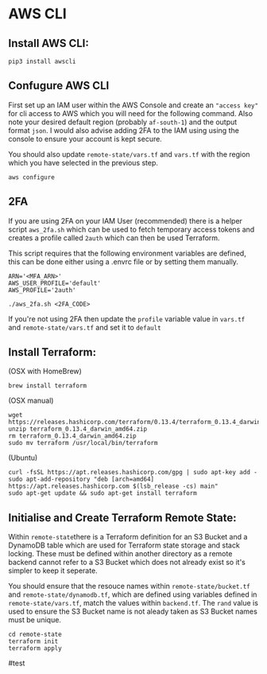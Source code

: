 # AWS CLI

## Install AWS CLI:

```
pip3 install awscli
```

## Confugure AWS CLI

First set up an IAM user within the AWS Console and create an `"access key"` for cli access to AWS which you will need for the following command.
Also note your desired default region (probably `af-south-1`) and the output format `json`. I would also advise adding 2FA to the IAM using using the console
to ensure your account is kept secure.

You should also update `remote-state/vars.tf` and `vars.tf` with the region which you have selected in the previous step.

```
aws configure
```

## 2FA

If you are using 2FA on your IAM User (recommended) there is a helper script `aws_2fa.sh` which can be used to fetch temporary access tokens and creates a profile called `2auth` which can then be used Terraform.

This script requires that the following environment variables are defined, this can be done either using a .envrc file or by setting them manually.

```
ARN='<MFA_ARN>'
AWS_USER_PROFILE='default'
AWS_PROFILE='2auth'
```

```
./aws_2fa.sh <2FA_CODE>
```

If you're not using 2FA then update the `profile` variable value in `vars.tf` and `remote-state/vars.tf` and set it to `default`

## Install Terraform:

(OSX with HomeBrew)

```
brew install terraform
```

(OSX manual)

```
wget https://releases.hashicorp.com/terraform/0.13.4/terraform_0.13.4_darwin_amd64.zip
unzip terraform_0.13.4_darwin_amd64.zip
rm terraform_0.13.4_darwin_amd64.zip
sudo mv terraform /usr/local/bin/terraform
```

(Ubuntu)

```
curl -fsSL https://apt.releases.hashicorp.com/gpg | sudo apt-key add -
sudo apt-add-repository "deb [arch=amd64] https://apt.releases.hashicorp.com $(lsb_release -cs) main"
sudo apt-get update && sudo apt-get install terraform
```

## Initialise and Create Terraform Remote State:

Within `remote-state`there is a Terraform definition for an S3 Bucket and a DynamoDB table which are used for Terraform
state storage and stack locking. These must be defined within another directory as a remote backend cannot refer to a S3
Bucket which does not already exist so it's simpler to keep it seperate.

You should ensure that the resouce names within `remote-state/bucket.tf` and `remote-state/dynamodb.tf`, which are
defined using variables defined in `remote-state/vars.tf`, match the values within `backend.tf`. The `rand` value is 
used to ensure the S3 Bucket name is not aleady taken as S3 Bucket names must be unique.

```
cd remote-state
terraform init
terraform apply
```
#test
